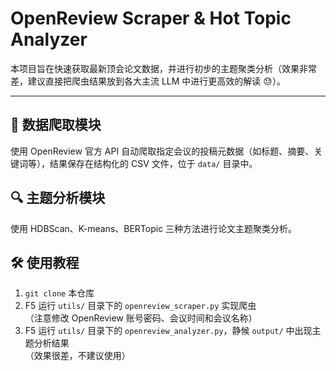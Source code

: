 # OpenReview Scraper & Hot Topic Analyzer

本项目旨在快速获取最新顶会论文数据，并进行初步的主题聚类分析（效果非常差，建议直接把爬虫结果放到各大主流 LLM 中进行更高效的解读 😓）。

---

## 📌 数据爬取模块

使用 OpenReview 官方 API 自动爬取指定会议的投稿元数据（如标题、摘要、关键词等），结果保存在结构化的 CSV 文件，位于 `data/` 目录中。

## 🔍 主题分析模块

使用 HDBScan、K-means、BERTopic 三种方法进行论文主题聚类分析。

## 🛠 使用教程

1. `git clone` 本仓库  
2. F5 运行 `utils/` 目录下的 `openreview_scraper.py` 实现爬虫  
   （注意修改 OpenReview 账号密码、会议时间和会议名称）  
3. F5 运行 `utils/` 目录下的 `openreview_analyzer.py`，静候 `output/` 中出现主题分析结果  
   （效果很差，不建议使用）
